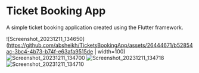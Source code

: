 # Ticket Booking App

A simple ticket booking application created using the Flutter framework.


![Screenshot_20231211_134650](https://github.com/absheikh/TicketsBookingApp/assets/26444671/b52854ac-3bc4-4b73-b74f-e63afa9515de | width=100) 
![Screenshot_20231211_134700](https://github.com/absheikh/TicketsBookingApp/assets/26444671/e9c59093-12d6-4822-a803-f2f379cd67ef)
![Screenshot_20231211_134718](https://github.com/absheikh/TicketsBookingApp/assets/26444671/efcb0e8b-585c-42b8-80b2-9cc1bfacf5ca)
![Screenshot_20231211_134710](https://github.com/absheikh/TicketsBookingApp/assets/26444671/44104ea4-8aad-499c-a92a-953f98d9f920)
